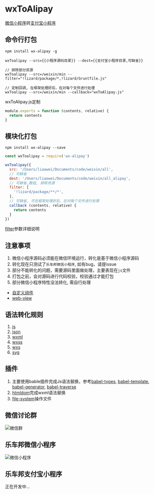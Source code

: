 # wxToAlipay
[微信小程序](https://mp.weixin.qq.com/debug/wxadoc/dev/index.html?t=201828)转[支付宝小程序](https://docs.alipay.com/mini/developer/getting-started)

## 命令行打包
```
npm install wx-alipay -g

wxToalipay --src={{小程序源码目录}} --dest={{支付宝小程序目录,可缺省}}

// 排除部分资源
wxToalipay --src=/weixin/min --filter="!lizard/package/*,!lizard/Gruntfile.js"

// 定制回调, 在框架处理好后，在对每个文件进行处理
wxToalipay --src=/weixin/min --callback="wxToAlipay.js"
```
wxToAlipay.js定制
```JavaScript
module.exports = function (contents, relative) {
  return contents
}
```

## 模块化打包
```
npm install wx-alipay --save
```
```JavaScript
const wxToalipay = require('wx-alipay')

wxToalipay({
  src: '/Users/liaowei/Documents/code/weixin/all',
  // 可缺省
  dest: '/Users/liaowei/Documents/code/weixin/all_alipay',
  // 可缺省,数组, 排除资源
  filter: [
    '!lizard/package/**/*',
  ],
  // 可缺省, 可在框架处理好后，在对每个文件进行处理
  callback (contents, relative) {
    return contents
  }
})
```
[filter](https://github.com/douzi8/file-match)参数详细说明

## 注意事项
1. 微信小程序源码必须能在微信环境运行，转化是基于微信小程序源码
1. 转化现在只测试了``乐车邦微信小程序``, 如有bug，请提issue
1. 部分不能转化的问题，需要源码里面做处理，主要表现在``js``文件
1. 打包之前，会对源码进行代码校验，校验通过才能打包
1. 部分微信小程序特性没法转化, 需自行处理
- [自定义组件](https://mp.weixin.qq.com/debug/wxadoc/dev/framework/custom-component/)
- [web-view](https://mp.weixin.qq.com/debug/wxadoc/dev/component/web-view.html)

## 语法转化规则
1. [js](https://github.com/douzi8/wxToAlipay/blob/master/lib/js/README.md)
1. [json](https://github.com/douzi8/wxToAlipay/blob/master/lib/json/README.md)
1. [wxml](https://github.com/douzi8/wxToAlipay/blob/master/lib/wxml/README.md)
1. [wxss](https://github.com/douzi8/wxToAlipay/blob/master/lib/wxss/README.md)
1. [wxs](https://github.com/douzi8/wxToAlipay/blob/master/lib/wxs/README.md)
1. [svg](https://github.com/douzi8/wxToAlipay/blob/master/lib/svg/README.md)

## 插件
1. 主要使用bable插件完成Js语法替换，参考[babel-types](https://github.com/jamiebuilds/babel-types), [babel-template](https://github.com/babel/babel/tree/master/packages/babel-template), [babel-generator](https://github.com/babel/babel/tree/master/packages/babel-generator), [babel-traverse](https://github.com/jamiebuilds/babel-handbook/blob/master/translations/en/plugin-handbook.md#babel-traverse) 
1. [htmldom](https://github.com/douzi8/htmldom)完成wxml语法替换
1. [file-system](https://github.com/douzi8/file-system)操作文件

## 微信讨论群
![微信群](https://raw.githubusercontent.com/douzi8/wxToAlipay/master/demo/qun.jpg)

## 乐车邦微信小程序
![微信小程序](https://raw.githubusercontent.com/douzi8/wxToAlipay/master/demo/lechebang.wx.jpg)

## 乐车邦支付宝小程序
正在开发中...